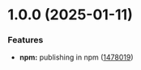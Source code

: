 # 1.0.0 (2025-01-11)


### Features

* **npm:** publishing in npm ([1478019](https://github.com/rafa3127/FinanceSyncJS/commit/147801911d7da33c707a8bbed3ec3f2d08e38d39))
